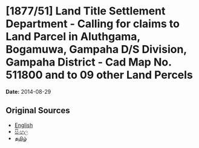 # [1877/51] Land Title Settlement Department - Calling for claims to Land Parcel in Aluthgama, Bogamuwa, Gampaha D/S Division, Gampaha District - Cad Map No. 511800 and to 09 other Land Percels

**Date:** 2014-08-29

## Original Sources

- [English](https://documents.gov.lk/view/extra-gazettes/2014/8/1877-51_E.pdf)
- [සිංහල](https://documents.gov.lk/view/extra-gazettes/2014/8/1877-51_S.pdf)
- [தமிழ்](https://documents.gov.lk/view/extra-gazettes/2014/8/1877-51_T.pdf)
